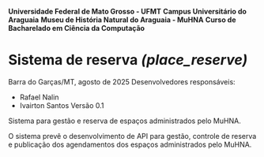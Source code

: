 **Universidade Federal de Mato Grosso - UFMT**
**Campus Universitário do Araguaia**
**Museu de História Natural do Araguaia - MuHNA**
**Curso de Bacharelado em Ciência da Computação**

# **Sistema de reserva** *(place_reserve)*

Barra do Garças/MT, agosto de 2025
Desenvolvedores responsáveis:
- Rafael Nalin
- Ivairton Santos
Versão 0.1

Sistema para gestão e reserva de espaços administrados pelo MuHNA.

O sistema prevê o desenvolvimento de API para gestão, controle de reserva e publicação dos agendamentos dos espaços administrados pelo MuHNA.
